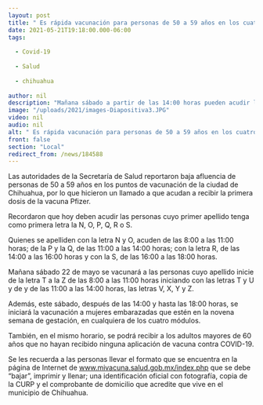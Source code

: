 ```yaml
---
layout: post
title: " Es rápida vacunación para personas de 50 a 59 años en los cuatro puntos de la ciudad de Chihuahua"
date: 2021-05-21T19:18:00.000-06:00
tags:
  
  - Covid-19
  
  - Salud
  
  - chihuahua
  
author: nil
description: "Mañana sábado a partir de las 14:00 horas pueden acudir las mujeres embarazadas en novena semana de gestación, así como adultos mayores de 60 que no hayan recibido ninguna otra dosis"
image: "/uploads/2021/images-Diapositiva3.JPG"
video: nil
audio: nil
alt: " Es rápida vacunación para personas de 50 a 59 años en los cuatro puntos de la ciudad de Chihuahua"
front: false
section: "Local"
redirect_from: /news/184588
---
```


Las autoridades de la Secretaría de Salud reportaron baja afluencia de personas de 50 a 59 años en los puntos de vacunación de la ciudad de Chihuahua, por lo que hicieron un llamado a que acudan a recibir la primera dosis de la vacuna Pfizer.

 

Recordaron que hoy deben acudir las personas cuyo primer apellido tenga como primera letra la N, O, P, Q, R o S.

 

Quienes se apelliden con la letra N y O, acuden de las 8:00 a las 11:00 horas; de la P y  la Q, de las 11:00 a las 14:00 horas; con la letra R, de las 14:00 a las 16:00 horas y con la S, de las 16:00 a las 18:00 horas.

 

Mañana sábado 22 de mayo se vacunará a las personas cuyo apellido inicie de la letra T a la Z de las 8:00 a las 11:00 horas iniciando con las letras T y U y de y de las 11:00 a las 14:00 horas, las letras V, X, Y y Z.

 

Además, este sábado, después de las 14:00 y hasta las 18:00 horas, se iniciará la vacunación a mujeres embarazadas que estén en la novena semana de gestación, en cualquiera de los cuatro módulos.

 

También, en el mismo horario, se podrá recibir a los adultos mayores de 60 años que no hayan recibido ninguna aplicación de vacuna contra COVID-19.

 

Se les recuerda a las personas llevar el formato que se encuentra en la página de Internet de www.mivacuna.salud.gob.mx/index.php que se debe “bajar”, imprimir y llenar; una identificación oficial con fotografía, copia de la CURP y el comprobante de domicilio que acredite que vive en el municipio de Chihuahua. 